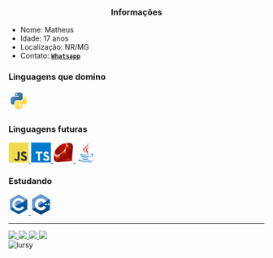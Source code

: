 <h3 align="center">Informações</h3>
    <ul>
        <li>Nome: Matheus</li>
        <li>Idade: 17 anos</li>
        <li>Localização: NR/MG</li>
        <li>Contato: <a href="https://wa.me/+553599477343" target="_blank"><b><strong><code>Whatsapp</code></strong></b></a></li>
    </ul>
    <h3 align="left">Linguagens que domino</h3>
    <p align="left">
        <a href="https://flask.palletsprojects.com/" target="_blank" rel="noreferrer">  <img src="https://raw.githubusercontent.com/devicons/devicon/master/icons/python/python-original.svg" alt="python" width="40" height="40"/> </a>
    </p>
    <h3>Linguagens futuras</h3>
    <p align="left">
        <a href="https://developer.mozilla.org/en-US/docs/Web/JavaScript" target="_blank" rel="noreferrer"> 
            <img src="https://raw.githubusercontent.com/devicons/devicon/master/icons/javascript/javascript-original.svg" alt="javascript" width="40" height="40"/> </a> <a href="https://www.linux.org/" target="_blank" rel="noreferrer">
        </a>
        <a href="https://www.typescriptlang.org/" target="_blank" rel="noreferrer">
            <img src="https://raw.githubusercontent.com/devicons/devicon/master/icons/typescript/typescript-original.svg" alt="typescript" width="40" height="40"/>
        </a>
        <a href="https://www.ruby-lang.org/en/" target="_blank" rel="noreferrer">
            <img src="https://raw.githubusercontent.com/devicons/devicon/master/icons/ruby/ruby-original.svg" alt="ruby" width="40" height="40"/>
        </a>
        <a href="https://www.java.com" target="_blank" rel="noreferrer">
            <img src="https://raw.githubusercontent.com/devicons/devicon/master/icons/java/java-original.svg" alt="java" width="40" height="40"/>
        </a>
    </p>
    <h3>Estudando</h3>
    <p align="left">
        <a href="https://www.cprogramming.com/" target="_blank" rel="noreferrer">
            <img src="https://raw.githubusercontent.com/devicons/devicon/master/icons/c/c-original.svg" alt="c" width="40" height="40"/>
        </a>
        <a href="https://www.w3schools.com/cpp/" target="_blank" rel="noreferrer">
            <img src="https://raw.githubusercontent.com/devicons/devicon/master/icons/cplusplus/cplusplus-original.svg" alt="cplusplus" width="40" height="40"/>
        </a>
    </p>
    <hr>
    <p align="left">
        <a href="https://github.com/Lursy"><img src="https://komarev.com/ghpvc/?username=mf256010&color=blueviolet">
            <img src="https://shields.io/github/stars/Lursy">
            <img src="https://shields.io/github/followers/Lursy?label=Follow">
    </a>
        <a href="https://www.youtube.com/channel/UCwmkiKIZHL1wscYHfIINZKw">
            <img src="https://shields.io/youtube/channel/subscribers/UCwmkiKIZHL1wscYHfIINZKw">
        </a>
    <br>
    <img align="left" src="https://github-readme-streak-stats.herokuapp.com/?user=lursy&" alt="lursy" width=480 height=480/></p>
    </p>
    
